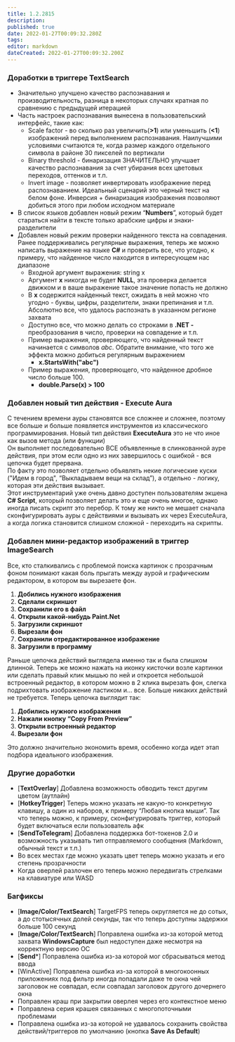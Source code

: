 ```yaml
---
title: 1.2.2815
description: 
published: true
date: 2022-01-27T00:09:32.280Z
tags: 
editor: markdown
dateCreated: 2022-01-27T00:09:32.200Z
---		
```

		
### Доработки в триггере **TextSearch**  
- Значительно улучшено качество распознавания и производительность, разница в некоторых случаях кратная по сравнению с предыдущей итерацией  
- Часть настроек распознавания вынесена в пользовательский интерфейс, такие как:  
  - Scale factor - во сколько раз увеличить(**>1**) или уменьшить (**<1**) изображений перед выполнением распознавания. Наилучшими условиями считаются те, когда размер каждого отдельного символа в районе 30 пикселей по вертикали  
  - Binary threshold - бинаризация ЗНАЧИТЕЛЬНО улучшает качество распознавания за счет убирания всех цветовых переходов, оттенков и т.п.  
  - Invert image - позволяет инвертировать изображение перед распознаванием. Идеальный сценарий это черный текст на белом фоне. Инверсия + бинаризация изображения позволяют добиться этого при любом исходном материале  
- В список языков добавлен новый режим “**Numbers**”, который будет стараться найти в тексте только арабские цифры и знаки-разделители  
- Добавлен новый режим проверки найденного текста на совпадения. Ранее поддерживались регулярные выражения, теперь же можно написать выражение на языке **C#** и проверить все, что угодно, к примеру, что найденное число находится в интересующем нас диапазоне  
  - Входной аргумент выражения: string x  
  - Аргумент **x** никогда не будет **NULL**, эта проверка делается движком  и в ваше выражение такое значение попасть не должно  
  - В **x** содержится найденный текст, ожидать в ней можно что угодно - буквы, цифры, разделители, знаки препинания и т.п. Абсолютно все, что удалось распознать в указанном регионе захвата  
  - Доступно все, что можно делать со строками в **.NET -** преобразования в число, проверки на совпадение и т.п.  
  - Пример выражения, проверяющего, что найденный текст начинается с символов *abc*. Обратите внимание, что того же эффекта можно добиться регулярным выражением  
    - **x.StartsWith("abc")**  
  - Пример выражения, проверяющего, что найденное дробное число больше 100.  
    - **double.Parse(x) > 100**  

### Добавлен новый тип действия - **Execute Aura**  
С течением времени ауры становятся все сложнее и сложнее, поэтому все больше и больше появляется инструментов из классического программирования. Новый тип действия **ExecuteAura** это не что иное как вызов метода (или функции)  
Он выполняет последовательно ВСЕ объявленные в слинкованной ауре действия, при этом если одно из них завершилось с ошибкой - вся цепочка будет прервана.  
По факту это позволяет отдельно объявлять некие логические куски ("Идем в город", “Выкладываем вещи на склад”), а отдельно - логику, которая эти действия вызывает.  
Этот инструментарий уже очень давно доступен пользователям экшена **C# Script**, который позволяет делать это и еще очень многое, однако иногда писать скрипт это перебор. К тому же никто не мешает сначала сконфигурировать ауры с действиями и вызывать их через ExecuteAura, а когда логика становится слишком сложной - переходить на скрипты.  

### Добавлен мини-редактор изображений в триггер **ImageSearch**  
Все, кто сталкивались с проблемой поиска картинок с прозрачным фоном понимают какая боль прыгать между аурой и графическим редактором, в котором вы вырезаете фон.  
1. **Добились нужного изображения**  
2. **Сделали скриншот**  
3. **Сохранили его в файл**  
4. **Открыли какой-нибудь Paint.Net**  
5. **Загрузили скриншот**  
6. **Вырезали фон**  
7. **Сохранили отредактированное изображение**  
8. **Загрузили в программу**  

Раньше цепочка действий выглядела именно так и была слишком длинной. Теперь же можно нажать на иконку кисточки возле картинки или сделать правый клик мышью по ней и откроется небольшой встроенный редактор, в котором можно в 2 клика вырезать фон, слегка подрихтовать изображение ластиком и… все. Больше никаких действий не требуется. Теперь цепочка выглядит так:  
1. **Добились нужного изображения**  
2. **Нажали кнопку “Copy From Preview”**  
3. **Открыли встроенный редактор**  
4. **Вырезали фон**  

Это должно значительно экономить время, особенно когда идет этап подбора идеального изображения.  

### Другие доработки  
- [**TextOverlay**] Добавлена возможность обводить текст другим цветом (аутлайн)  
- [**HotkeyTrigger**] Теперь можно указать не какую-то конкретную клавишу, а один из наборов, к примеру “Любая кнопка мыши”. Так что теперь можно, к примеру, сконфигурировать триггер, который будет включаться если пользователь афк  
- [**SendToTelegram**] Добавлена поддержка бот-токенов 2.0 и возможность указывать тип отправляемого сообщения (Markdown, обычный текст и т.п.)  
- Во всех местах где можно указать цвет теперь можно указать и его степень прозрачности  
- Когда оверлей разлочен его теперь можно передвигать стрелками на клавиатуре или WASD  

### Багфиксы  
- [**Image/Color/TextSearch**] TargetFPS теперь округляется не до сотых, а до стотысячных долей секунды, так что теперь доступны задержки больше 100 секунд  
- [**Image/Color/TextSearch**] Поправлена ошибка из-за которой метод захвата **WindowsCapture** был недоступен даже несмотря на корректную версию ОС  
- [**Send***] Поправлена ошибка из-за которой мог сбрасываться метод ввода  
- [WinActive] Поправлена ошибка из-за которой в многокоонных приложениях под фильтр иногда попадали даже те окна чей заголовок не совпадал, если совпадал заголовок другого дочернего окна  
- Поправлен краш при закрытии оверлея через его контекстное меню  
- Поправлена серия крашея связанных с многопоточными проблемами  
- Поправлена ошибка из-за которой не удавалось сохранить свойства действий/триггеров по умолчанию (кнопка **Save As Default**)  
